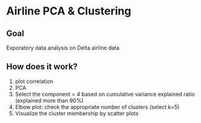 # Airline PCA & Clustering
## Goal
Exporatory data analysis on Delta airline data

## How does it work?
1. plot correlation 
2. PCA 
3. Select the component = 4 based on cumulative variance explained ratio (explained more than 90%)
4. Elbow plot: check the appropriate number of clusters (select k=5)
5. Visualize the cluster membership by scatter plots

